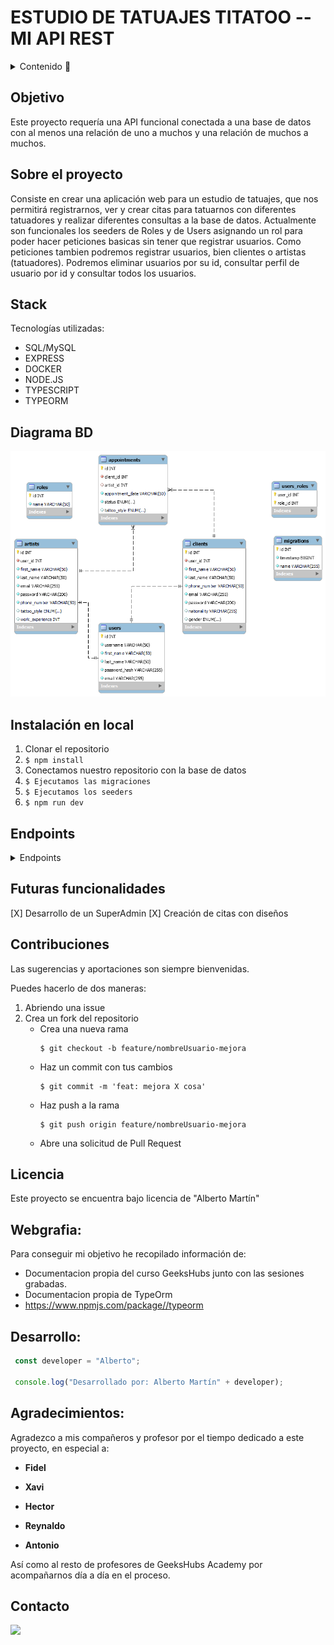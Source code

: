 # ESTUDIO DE TATUAJES TITATOO -- MI API REST

<details>
  <summary>Contenido 📝</summary>
  <ol>
    <li><a href="#objetivo">Objetivo</a></li>
    <li><a href="#sobre-el-proyecto">Sobre el proyecto</a></li>
    <li><a href="#stack">Stack</a></li>
    <li><a href="#diagrama-bd">Diagrama</a></li>
    <li><a href="#instalación-en-local">Instalación</a></li>
    <li><a href="#endpoints">Endpoints</a></li>
    <li><a href="#futuras-funcionalidades">Futuras funcionalidades</a></li>
    <li><a href="#contribuciones">Contribuciones</a></li>
    <li><a href="#licencia">Licencia</a></li>
    <li><a href="#webgrafia">Webgrafia</a></li>
    <li><a href="#desarrollo">Desarrollo</a></li>
    <li><a href="#agradecimientos">Agradecimientos</a></li>
    <li><a href="#contacto">Contacto</a></li>
  </ol>
</details>

## Objetivo
Este proyecto requería una API funcional conectada a una base de datos con al menos una relación de uno a muchos y una relación de muchos a muchos.

## Sobre el proyecto
Consiste en crear una aplicación web para un estudio de tatuajes, que nos permitirá registrarnos, ver y crear citas para tatuarnos con diferentes tatuadores y realizar diferentes consultas a la base de datos. Actualmente son funcionales los seeders de Roles y de Users asignando un rol para poder hacer peticiones basicas sin tener que registrar usuarios. Como peticiones tambien podremos registrar usuarios, bien clientes o artistas (tatuadores). Podremos eliminar usuarios por su id, consultar perfil de usuario por id y consultar todos los usuarios.


## Stack
Tecnologías utilizadas:
 - SQL/MySQL
 - EXPRESS
 - DOCKER
 - NODE.JS
 - TYPESCRIPT
 - TYPEORM

## Diagrama BD
!['imagen-db'](./diagram/diagram.png)

## Instalación en local
1. Clonar el repositorio
2. ` $ npm install `
3. Conectamos nuestro repositorio con la base de datos 
4. ``` $ Ejecutamos las migraciones ``` 
5. ``` $ Ejecutamos los seeders ``` 
6. ``` $ npm run dev ``` 


## Endpoints
<details>
<summary>Endpoints</summary>

 - REGISTER CLIENT

            POST http://localhost:3000/auth/registerClient
        body:
        ``` js
            {
                "username": "pruebaClient",
                "first_name": "Client",
                "last_name":"Perez",
                "email": "client.demo@example.com",
                "password": "12345678",
                "phone_number": "646557606"
            }
        ```

        - REGISTER ARTIST

            POST http://localhost:3000/auth/registerArtist
        body:
        ``` js
            {
                "username": "pruebaArtist",
                "first_name": "Artist",
                "last_name":"Perez",
                "email": "artist.demo@example.com",
                "password": "12345678",
                "phone_number": "646557606",
                "tatoo_style": "Old school", 
                "work_experience": "2"
            }

//Hay 5 opciones de tattoo_style (Old school, Japanese,  Blackwork, Tribal y Traditional)

    - LOGIN CLIENTE / LOGIN ARTIST

            POST http://localhost:3000/auth/loginClient 
            POST http://localhost:3000/auth/loginArtist
        body:
        ``` js
            {
                
                "email": "Carol63@gmail.com",
                "password": "12345678"

            }
        ```
    - USER PROFILE (ARTIST Y CLIENT)

            GET http://localhost:3000/api/users/1 (id)  
       
    - UPDATE PROFILE (ARTIST Y CLIENT)

            PATCH http://localhost:3000/api/users/2
        body:
        ``` js
            {
                "username" : "alberto.martin",
                "first_name": "Alberto",
                "last_name": "Martin",
                "email" : "alberto.nuevo@example.com"
            }
        ```
    - APPOINTMENT CREATION

            POST http://localhost:3000/appointments/ 
        body:
        ``` js
             {

                "id": 1,
                "client_id": 5,
                "artist_id": 9,
                "appointment_date": "2024-02-18 20:30:00"
            
            }
        ```
        
    - APPOINTMENT UPDATE

            PATCH http://localhost:3000/appointments/1
        body:
        ``` js
            {

                "id": 1,
                "client_id": 5,
                "artist_id": 9,
                "appointment_date": "2024-02-18 20:30:00"
            
            }
        ```
     - APPOINTMENT DELETE

            DELETE http://localhost:3000/appointments/1 (id)

     - APPOINTMENT FOR USERS

            GET http://localhost:3000/appointments/users/1 (client_id)

     - APPOINTMENT FOR TATTOO_ARTIST

            GET http://localhost:3000/appointments/artists/1 (artist_id)





</details>

## Futuras funcionalidades
[X] Desarrollo de un SuperAdmin
[X] Creación de citas con diseños

## Contribuciones
Las sugerencias y aportaciones son siempre bienvenidas.  

Puedes hacerlo de dos maneras:

1. Abriendo una issue
2. Crea un fork del repositorio
    - Crea una nueva rama  
        ```
        $ git checkout -b feature/nombreUsuario-mejora
        ```
    - Haz un commit con tus cambios 
        ```
        $ git commit -m 'feat: mejora X cosa'
        ```
    - Haz push a la rama 
        ```
        $ git push origin feature/nombreUsuario-mejora
        ```
    - Abre una solicitud de Pull Request

## Licencia
Este proyecto se encuentra bajo licencia de "Alberto Martín"

## Webgrafia:
Para conseguir mi objetivo he recopilado información de:
- Documentacion propia del curso GeeksHubs junto con las sesiones grabadas.
- Documentacion propia de TypeOrm
- https://www.npmjs.com/package//typeorm

## Desarrollo:

``` js
 const developer = "Alberto";

 console.log("Desarrollado por: Alberto Martín" + developer);
```  

## Agradecimientos:

Agradezco a mis compañeros y profesor por el tiempo dedicado a este proyecto, en especial a:

- **Fidel**

- **Xavi** 

- **Hector**  

- **Reynaldo**  

- **Antonio**  

Así como al resto de profesores de GeeksHubs Academy por acompañarnos día a día en el proceso.

## Contacto
<a href = "alberto.martinguti@gmail.com"><img src="https://img.shields.io/badge/Gmail-C6362C?style=for-the-badge&logo=gmail&logoColor=white" target="_blank"></a>

 
